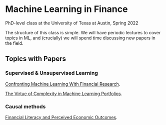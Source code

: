 # Machine Learning in Finance 
PhD-level class at the University of Texas at Austin, Spring 2022

The structure of this class is simple.  We will have periodic lectures to cover topics in ML, and (crucially) we will spend time discussing new papers in the field. 

## Topics with Papers

### Supervised & Unsupervised Learning

[Confronting Machine Learning With Financial Research](https://arxiv.org/pdf/2103.00366.pdf).

[The Virtue of Complexity in Machine Learning Portfolios](https://papers.ssrn.com/sol3/papers.cfm?abstract_id=3984925).

### Causal methods

[Financial Literacy and Perceived Economic Outcomes](https://papers.ssrn.com/sol3/papers.cfm?abstract_id=3302978).

